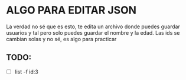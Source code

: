# ALGO PARA EDITAR JSON

La verdad no sé que es esto, te edita un archivo donde puedes guardar usuarios y tal pero solo puedes guardar el nombre y la edad. Las ids se cambian solas y no sé, es algo para practicar

## TODO:
- [ ] list -f id:3 
